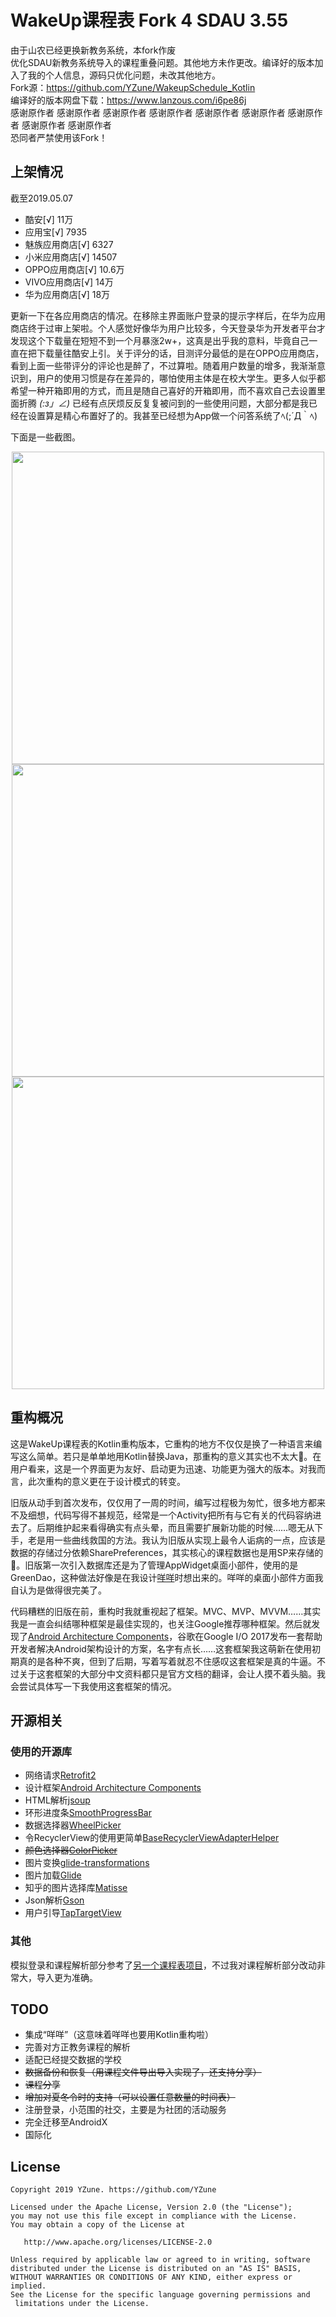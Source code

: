 # WakeUp课程表 Fork 4 SDAU 3.55


由于山农已经更换新教务系统，本fork作废<br>
优化SDAU新教务系统导入的课程重叠问题。其他地方未作更改。编译好的版本加入了我的个人信息，源码只优化问题，未改其他地方。
<br>Fork源：https://github.com/YZune/WakeupSchedule_Kotlin
<br>编译好的版本网盘下载：https://www.lanzous.com/i6pe86j
<br>感谢原作者    感谢原作者     感谢原作者      感谢原作者      感谢原作者      感谢原作者      感谢原作者     感谢原作者      感谢原作者 
<br>恐同者严禁使用该Fork！
<!--<img src="https://ws2.sinaimg.cn/large/006tKfTcgy1g13w95fzj4j3060060wf2.jpg" height="216">
| 平台 | 下载地址 |
| :----: | :----: |
| Google Play | <a href='https://play.google.com/store/apps/details?id=com.suda.yzune.wakeupschedule.pro'><img alt='Get it on Google Play' src='https://i.loli.net/2018/06/27/5b32eac49f930.png' height="60"/> |
| 酷安 | <a href='https://www.coolapk.com/apk/159120'><img alt='去酷安下载' src='https://ws4.sinaimg.cn/large/006tNc79ly1fsphx16ybdj30go06st8q.jpg' height="60"/>|
-->


## 上架情况

截至2019.05.07

- 酷安[√] 11万
- 应用宝[√] 7935
- 魅族应用商店[√] 6327
- 小米应用商店[√] 14507
- OPPO应用商店[√] 10.6万
- VIVO应用商店[√] 14万
- 华为应用商店[√] 18万

更新一下在各应用商店的情况。在移除主界面账户登录的提示字样后，在华为应用商店终于过审上架啦。个人感觉好像华为用户比较多，今天登录华为开发者平台才发现这个下载量在短短不到一个月暴涨2w+，这真是出乎我的意料，毕竟自己一直在把下载量往酷安上引。关于评分的话，目测评分最低的是在OPPO应用商店，看到上面一些带评分的评论也是醉了，不过算啦。随着用户数量的增多，我渐渐意识到，用户的使用习惯是存在差异的，哪怕使用主体是在校大学生。更多人似乎都希望一种开箱即用的方式，而且是随自己喜好的开箱即用，而不喜欢自己去设置里面折腾 _(:з」∠)_ 已经有点厌烦反反复复被问到的一些使用问题，大部分都是我已经在设置算是精心布置好了的。我甚至已经想为App做一个问答系统了ﾍ(;´Д｀ﾍ)

下面是一些截图。

<div align="center">
    <img src="https://ws2.sinaimg.cn/large/006tNbRwgy1fw81qicpytj30dc0nqjxa.jpg" height="500">
    <img src="https://ws4.sinaimg.cn/large/006tNbRwgy1fw81qzeiwdj30dc0nqq7c.jpg" height="500">
    <img src="https://ws2.sinaimg.cn/large/006tNbRwgy1fw81sts3agj30dc0nqkef.jpg" height="500">
</div>


## 重构概况

这是WakeUp课程表的Kotlin重构版本，它重构的地方不仅仅是换了一种语言来编写这么简单。若只是单单地用Kotlin替换Java，那重构的意义其实也不太大🤔。在用户看来，这是一个界面更为友好、启动更为迅速、功能更为强大的版本。对我而言，此次重构的意义更在于设计模式的转变。

旧版从动手到首次发布，仅仅用了一周的时间，编写过程极为匆忙，很多地方都来不及细想，代码写得不甚规范，经常是一个Activity把所有与它有关的代码容纳进去了。后期维护起来看得确实有点头晕，而且需要扩展新功能的时候……嗯无从下手，老是用一些曲线救国的方法。我认为旧版从实现上最令人诟病的一点，应该是数据的存储过分依赖SharePreferences，其实核心的课程数据也是用SP来存储的🤣。旧版第一次引入数据库还是为了管理AppWidget桌面小部件，使用的是GreenDao，这种做法好像是在我设计[咩咩](https://github.com/YZune/YoungCommemoration)时想出来的。咩咩的桌面小部件方面我自认为是做得很完美了。

代码糟糕的旧版在前，重构时我就重视起了框架。MVC、MVP、MVVM……其实我是一直会纠结哪种框架是最佳实现的，也关注Google推荐哪种框架。然后就发现了[Android Architecture Components](https://developer.android.com/topic/libraries/architecture/)，谷歌在Google I/O 2017发布一套帮助开发者解决Android架构设计的方案，名字有点长……这套框架我这萌新在使用初期真的是各种不爽，但到了后期，写着写着就忍不住感叹这套框架是真的牛逼。不过关于这套框架的大部分中文资料都只是官方文档的翻译，会让人摸不着头脑。我会尝试具体写一下我使用这套框架的情况。

## 开源相关

### 使用的开源库

- 网络请求[Retrofit2](https://github.com/square/retrofit)
- 设计框架[Android Architecture Components](https://developer.android.com/topic/libraries/architecture/)
- HTML解析[jsoup](https://github.com/jhy/jsoup)
- 环形进度条[SmoothProgressBar](https://github.com/castorflex/SmoothProgressBar)
- 数据选择器[WheelPicker](https://github.com/AigeStudio/WheelPicker)
- 令RecyclerView的使用更简单[BaseRecyclerViewAdapterHelper](https://github.com/CymChad/BaseRecyclerViewAdapterHelper)
- ~~颜色选择器[ColorPicker](https://github.com/QuadFlask/colorpicker)~~
- 图片变换[glide-transformations](https://github.com/wasabeef/glide-transformations)
- 图片加载[Glide](https://github.com/bumptech/glide)
- 知乎的图片选择库[Matisse](https://github.com/zhihu/Matisse)
- Json解析[Gson](https://github.com/google/gson)
- 用户引导[TapTargetView](https://github.com/KeepSafe/TapTargetView)

### 其他

模拟登录和课程解析部分参考了[另一个课程表项目](https://github.com/mnnyang/ClassSchedule)，不过我对课程解析部分改动非常大，导入更为准确。

## TODO

- 集成“咩咩”（这意味着咩咩也要用Kotlin重构啦）
- 完善对方正教务课程的解析
- 适配已经提交数据的学校
- ~~数据备份和恢复（用课程文件导出导入实现了，还支持分享）~~
- ~~课程分享~~
- ~~增加对夏冬令时的支持（可以设置任意数量的时间表）~~
- 注册登录，小范围的社交，主要是为社团的活动服务
- 完全迁移至AndroidX
- 国际化

## License

```
Copyright 2019 YZune. https://github.com/YZune

Licensed under the Apache License, Version 2.0 (the "License");
you may not use this file except in compliance with the License.
You may obtain a copy of the License at

   http://www.apache.org/licenses/LICENSE-2.0

Unless required by applicable law or agreed to in writing, software
distributed under the License is distributed on an "AS IS" BASIS,
WITHOUT WARRANTIES OR CONDITIONS OF ANY KIND, either express or implied.
See the License for the specific language governing permissions and
 limitations under the License.
 ```
